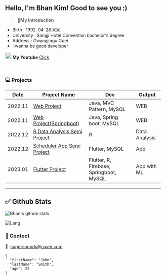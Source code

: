 <!-- Main -->
## Hello, I'm Bhan Kim! Good to see you :) 



<!-- Intro  -->
>:person_in_tuxedo:**My Introduction**
- Birth : 1992. 04. 28 :kr:
- University : Sangji Hotel Convention bachelor's degree
- Address : Gwangjingu Guei
- I wanna be good developer

<!-- Link of your pages.(ex : youtube, discord anyway) -->
<img src =https://cdn-icons-png.flaticon.com/512/1384/1384060.png width = 20,m height = 20 > **My Youtube** [Click](https://www.youtube.com/channel/UCmJ7ZCRGywbycqbiz22Trjg)

<br>

<!-- What I made project -->
### :computer:   **Projects**

  |Date|Project Name|Dev|Output|
  |-----|-----|-----|-----|  
  |2022.11|[Web Project](linkf란)|Java, MVC Pattern, MySQL|WEB|
  |2022.11|[Web Project(Springboot)](link란)|Java, Spring boot, MySQL|WEB|
  |2022.12|[R Data Analysis Semi Project](link)|R|Data Analysis|
  |2022.12|[Scheduler App Semi Project](link란)|Flutter, MySQL|App|
  |2023.01|[Flutter Project](link란)|Flutter, R, Firebase, Springboot, MySQL|App with ML|
  
  ___
  
  <!-- My Github Stats. if you want change theme search github theme and then apply that. -->
  ## :white_check_mark: **Github Stats**
  
  ![Bhan's github stats](https://github-readme-stats.vercel.app/api?username=BhanKim&show_icons=true&theme=highcontrast)
  
  ![Lang](https://github-readme-stats.vercel.app/api/top-langs?username=BhanKim&show_icons=true&theme=highcontrast)

### :postbox: Contect
:e-mail: :supersounds@naver.com


<!-- test page -->
```
{
  "firstName": "John",
  "lastName": "Smith",
  "age": 25
}
```


<!--
**BhanKim/BhanKim** is a ✨ _special_ ✨ repository because its `README.md` (this file) appears on your GitHub profile.

Here are some ideas to get you started:

- 🔭 I’m currently working on ...
- 🌱 I’m currently learning ...
- 👯 I’m looking to collaborate on ...
- 🤔 I’m looking for help with ...
- 💬 Ask me about ...
- 📫 How to reach me: ...
- 😄 Pronouns: ...
- ⚡ Fun fact: ...

-->
